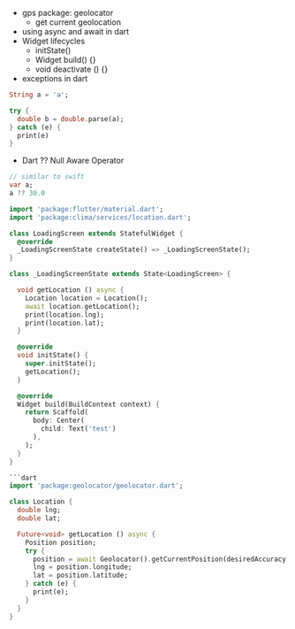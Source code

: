 - gps package: geolocator
  - get current geolocation
- using async and await in dart
- Widget lifecycles
  - initState()
  - Widget build() {}
  - void deactivate () {}
- exceptions in dart
```dart
String a = 'a';

try {
  double b = double.parse(a);
} catch (e) {
  print(e)
}

```

- Dart ?? Null Aware Operator
```dart
// similar to swift
var a;
a ?? 30.0
```

```dart
import 'package:flutter/material.dart';
import 'package:clima/services/location.dart';

class LoadingScreen extends StatefulWidget {
  @override
  _LoadingScreenState createState() => _LoadingScreenState();
}

class _LoadingScreenState extends State<LoadingScreen> {

  void getLocation () async {
    Location location = Location();
    await location.getLocation();
    print(location.lng);
    print(location.lat);
  }

  @override
  void initState() {
    super.initState();
    getLocation();
  }

  @override
  Widget build(BuildContext context) {
    return Scaffold(
      body: Center(
        child: Text('test')
      ),
    );
  }
}

```dart
import 'package:geolocator/geolocator.dart';

class Location {
  double lng;
  double lat;

  Future<void> getLocation () async {
    Position position;
    try {
      position = await Geolocator().getCurrentPosition(desiredAccuracy: LocationAccuracy.low);
      lng = position.longitude;
      lat = position.latitude;
    } catch (e) {
      print(e);
    }
  }
}
```

<!-- starts from https://www.udemy.com/flutter-bootcamp-with-dart/learn/lecture/14485916#overview -->
